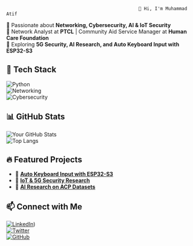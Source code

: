                                                      👋 Hi, I'm Muhammad Atif

🔹 Passionate about **Networking, Cybersecurity, AI & IoT Security**  
🔹 Network Analyst at **PTCL** | Community Aid Service Manager at **Human Care Foundation**  
🔹 Exploring **5G Security, AI Research, and Auto Keyboard Input with ESP32-S3**  

## 🚀 Tech Stack  
![Python](https://img.shields.io/badge/Python-3776AB?style=for-the-badge&logo=python&logoColor=white)  
![Networking](https://img.shields.io/badge/Networking-005571?style=for-the-badge&logo=cisco&logoColor=white)  
![Cybersecurity](https://img.shields.io/badge/Cybersecurity-FF6F00?style=for-the-badge&logo=kali-linux&logoColor=white)  

## 📊 GitHub Stats  
![Your GitHub Stats](https://github-readme-stats.vercel.app/api?username=your-github-username&show_icons=true&theme=radical)  
![Top Langs](https://github-readme-stats.vercel.app/api/top-langs/?username=your-github-username&layout=compact&theme=radical)  

## 🔥 Featured Projects  
- 🚀 **[Auto Keyboard Input with ESP32-S3](https://github.com/your-repo)**  
- 🔐 **[IoT & 5G Security Research](https://github.com/your-repo)**  
- 🧠 **[AI Research on ACP Datasets](https://github.com/your-repo)**  

## 📫 Connect with Me  
[![LinkedIn](https://img.shields.io/badge/LinkedIn-0077B5?style=for-the-badge&logo=linkedin&logoColor=white)](https://www.linkedin.com/in/muhammad-atif-06480515b?lipi=urn%3Ali%3Apage%3Ad_flagship3_profile_view_base_contact_details%3BQb7C4eI2SKuTJna1en99AQ%3D%3D))  
[![Twitter](https://img.shields.io/badge/Twitter-1DA1F2?style=for-the-badge&logo=twitter&logoColor=white)](https://twitter.com/your-profile)  
[![GitHub](https://img.shields.io/badge/GitHub-181717?style=for-the-badge&logo=github&logoColor=white)](https://github.com/Atifakhan)  
